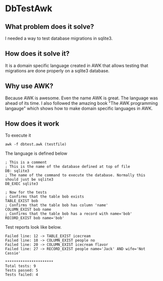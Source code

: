 # DbTestAwk

## What problem does it solve?
I needed a way to test database migrations in sqlite3.

## How does it solve it?
It is a domain specific language created in AWK that allows testing
that migrations are done properly on a sqlite3 database.

## Why use AWK?
Because AWK is awesome. Even the name AWK is great. The language
was ahead of its time.
I also followed the amazing book "The AWK programming langauge"
which shows how to make domain specific languages in AWK.

## How does it work
To execute it
  
    awk -f dbtest.awk (testfile)
    
The language is defined below

    ; This is a comment
    ; This is the name of the database defined at top of file
    DB: sqlite3 
    ; The name of the command to execute the database. Normally this should just be sqlite3
    DB_EXEC sqlite3 
    
    ; Now for the tests
    ; Confirms that the table bob exists
    TABLE_EXIST bob
    ; Confirms that the table bob has column 'name'
    COLUMN_EXIST bob name 
    ; Confirms that the table bob has a record with name='bob'
    RECORD_EXIST bob name='bob'
  
Test reports look like below.

    Failed line: 12 -> TABLE_EXIST icecream
    Failed line: 18 -> COLUMN_EXIST people no
    Failed line: 20 -> COLUMN_EXIST icecream flavor
    Failed line: 27 -> RECORD_EXIST people name='Jack' AND wife='Not Cassie'

    **********************
    Total tests: 9
    Tests passed: 5
    Tests failed: 4


